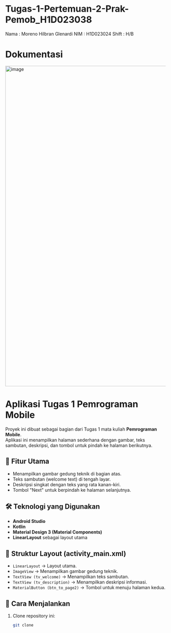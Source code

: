 # Tugas-1-Pertemuan-2-Prak-Pemob_H1D023038
Nama : Moreno Hilbran Glenardi
NIM : H1D023024
Shift : H/B

# Dokumentasi
<img width="1916" height="1006" alt="image" src="https://github.com/user-attachments/assets/749ee346-f86c-4c49-a8db-adf02a5c97e4" />


# Aplikasi Tugas 1 Pemrograman Mobile

Proyek ini dibuat sebagai bagian dari Tugas 1 mata kuliah **Pemrograman Mobile**.  
Aplikasi ini menampilkan halaman sederhana dengan gambar, teks sambutan, deskripsi, dan tombol untuk pindah ke halaman berikutnya.

## 📌 Fitur Utama
- Menampilkan gambar gedung teknik di bagian atas.
- Teks sambutan (welcome text) di tengah layar.
- Deskripsi singkat dengan teks yang rata kanan-kiri.
- Tombol "Next" untuk berpindah ke halaman selanjutnya.

## 🛠️ Teknologi yang Digunakan
- **Android Studio**
- **Kotlin**
- **Material Design 3 (Material Components)**
- **LinearLayout** sebagai layout utama

## 📂 Struktur Layout (activity_main.xml)
- `LinearLayout` → Layout utama.
- `ImageView` → Menampilkan gambar gedung teknik.
- `TextView (tv_welcome)` → Menampilkan teks sambutan.
- `TextView (tv_description)` → Menampilkan deskripsi informasi.
- `MaterialButton (btn_to_page2)` → Tombol untuk menuju halaman kedua.

## 🚀 Cara Menjalankan
1. Clone repository ini:
   ```bash
   git clone 
